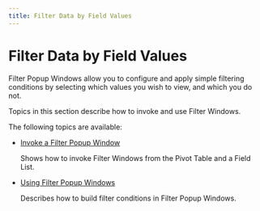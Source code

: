 ```yaml
---
title: Filter Data by Field Values
---
```

# Filter Data by Field Values
Filter Popup Windows allow you to configure and apply simple filtering conditions by selecting which values you wish to view, and which you do not.

Topics in this section describe how to invoke and use Filter Windows.

The following topics are available:
* [Invoke a Filter Popup Window](../../../../../interface-elements-for-web/articles/pivot-table/data-presentation/filter-data/filter-data-by-field-values/invoke-a-filter-popup-window.md)
	
	Shows how to invoke Filter Windows from the Pivot Table and a Field List.
* [Using Filter Popup Windows](../../../../../interface-elements-for-web/articles/pivot-table/data-presentation/filter-data/filter-data-by-field-values/using-filter-popup-windows.md)
	
	Describes how to build filter conditions in Filter Popup Windows.